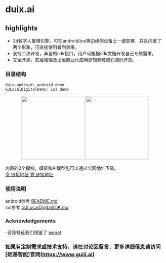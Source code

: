 # duix.ai

## highlights
- 2d数字人推理引擎，可在android/ios等边缘侧设备上一键部署，并且内置了两个形象，可直接使用看到效果。
- 支持二次开发，丰富的sdk接口，用户可根据sdk文档开发自己专属需求。
- 完全开源，底层推理及上层商业化应用逻辑整套流程源码开放。

### 目录结构   
```
duix-android: android demo       
GJLocalDigitalDemo: ios demo  
```     

<p align="center">
  <img src="res/女.png" width=200/>
  <img src="res/男.png" width=200/>
</p>

内置的2个模特，模板和AI模型包可以通过公网地址下载。    
[女 链接地址](https://cdn.guiji.ai/duix/digital/model/1712034391673/bendi1_0329.zip)
[男 链接地址](https://digital-public.obs.cn-east-3.myhuaweicloud.com/duix/digital/model/1706009711636/liangwei_540s.zip)

### 使用说明 
android参考 [README.md](./duix-android/dh_aigc_android/README.md)    
ios参考 [GJLocalDigitalSDK.md](./GJLocalDigitalDemo/GJLocalDigitalDemo/GJLocalDigitalSDK.md)

### Acknowledgements
-音频特征我们借鉴了 [wenet](https://github.com/wenet-e2e/wenet)  

### 如果有定制需求或技术支持，请在讨论区留言，更多详细信息请访问 [**硅基智能**]官网(https://www.guiji.ai)